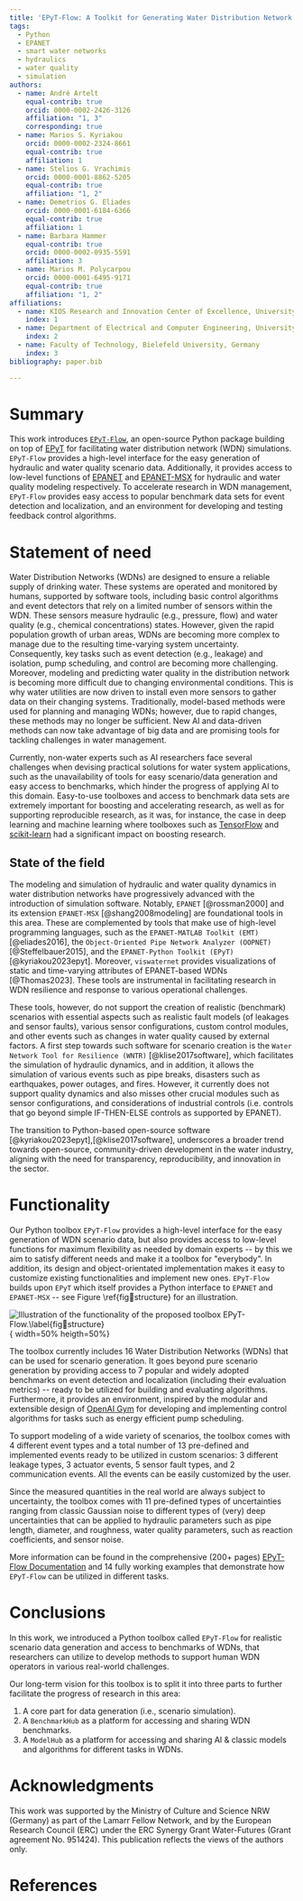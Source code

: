 ```yaml
---
title: 'EPyT-Flow: A Toolkit for Generating Water Distribution Network Data'
tags:
  - Python
  - EPANET
  - smart water networks
  - hydraulics
  - water quality
  - simulation
authors:
  - name: André Artelt
    equal-contrib: true
    orcid: 0000-0002-2426-3126
    affiliation: "1, 3"
    corresponding: true
  - name: Marios S. Kyriakou
    orcid: 0000-0002-2324-8661
    equal-contrib: true
    affiliation: 1
  - name: Stelios G. Vrachimis
    orcid: 0000-0001-8862-5205
    equal-contrib: true
    affiliation: "1, 2"
  - name: Demetrios G. Eliades
    orcid: 0000-0001-6184-6366
    equal-contrib: true
    affiliation: 1
  - name: Barbara Hammer
    equal-contrib: true
    orcid: 0000-0002-0935-5591
    affiliation: 3
  - name: Marios M. Polycarpou
    orcid: 0000-0001-6495-9171
    equal-contrib: true
    affiliation: "1, 2"
affiliations:
  - name: KIOS Research and Innovation Center of Excellence, University of Cyprus, Cyprus
    index: 1
  - name: Department of Electrical and Computer Engineering, University of Cyprus, Cyprus
    index: 2
  - name: Faculty of Technology, Bielefeld University, Germany
    index: 3
bibliography: paper.bib

---
```


# Summary

This work introduces [`EPyT-Flow`](https://github.com/WaterFutures/EPyT-Flow), an open-source Python package building on top of [EPyT](https://github.com/OpenWaterAnalytics/EPyT) for facilitating water distribution network (WDN) simulations.
`EPyT-Flow` provides a high-level interface for the easy generation of hydraulic and water quality scenario data.
Additionally, it provides access to low-level functions of [EPANET](https://github.com/USEPA/EPANET2.2) and [EPANET-MSX](https://github.com/USEPA/EPANETMSX/) for hydraulic and water quality modeling respectively.
To accelerate research in WDN management, `EPyT-Flow` provides easy access to popular benchmark data sets for event detection and localization, and an environment for developing and testing feedback control algorithms.

# Statement of need 

Water Distribution Networks (WDNs) are designed to ensure a reliable supply of drinking water. These systems are operated and monitored by humans, supported by software tools, including basic control algorithms and event detectors that rely on a limited number of sensors within the WDN. These sensors measure hydraulic (e.g., pressure, flow) and water quality (e.g., chemical concentrations) states. However, given the rapid population growth of urban areas, WDNs are becoming more complex to manage due to the resulting time-varying system uncertainty. Consequently, key tasks such as event detection (e.g., leakage) and isolation, pump scheduling, and control are becoming more challenging. Moreover, modeling and predicting water quality in the distribution network is becoming more difficult due to changing environmental conditions. This is why water utilities are now driven to install even more sensors to gather data on their changing systems. Traditionally, model-based methods were used for planning and managing WDNs; however, due to rapid changes, these methods may no longer be sufficient. New AI and data-driven methods can now take advantage of big data and are promising tools for tackling challenges in water management.

Currently, non-water experts such as AI researchers face several challenges when devising practical solutions for water system applications, such as the unavailability of tools for easy scenario/data generation and easy access to benchmarks, which hinder the progress of applying AI to this domain. 
Easy-to-use toolboxes and access to benchmark data sets are extremely important for boosting and accelerating research, as well as for supporting reproducible research, as it was, for instance, the case in deep learning and machine learning where toolboxes such as [TensorFlow](https://www.tensorflow.org/) and [scikit-learn](https://scikit-learn.org/stable/) had a significant impact on boosting research.


## State of the field

The modeling and simulation of hydraulic and water quality dynamics in water distribution networks have
progressively advanced with the introduction of simulation software. Notably, `EPANET` [@rossman2000] and
its extension `EPANET-MSX` [@shang2008modeling] are foundational tools in this area. These are complemented
by tools that make use of high-level programming languages, such as the `EPANET-MATLAB Toolkit (EMT)` [@eliades2016],
the `Object-Oriented Pipe Network Analyzer (OOPNET)` [@Steffelbauer2015], and the
`EPANET-Python Toolkit (EPyT)` [@kyriakou2023epyt]. Moreover, `viswaternet` provides visualizations
of static and time-varying attributes of EPANET-based WDNs [@Thomas2023]. These tools are instrumental in facilitating research
in WDN resilience and response to various operational challenges. 

These tools, however, do not support the creation of realistic (benchmark) scenarios with
essential aspects such as realistic fault models (of leakages and sensor faults), various sensor configurations,
custom control modules, and other events such as changes in water quality caused by external factors.
A first step towards such software for scenario creation is the `Water Network Tool for Resilience (WNTR)` [@klise2017software],
which facilitates the simulation of hydraulic dynamics, and in addition, it allows the simulation of various events
such as pipe breaks, disasters such as earthquakes, power outages, and fires. However, it currently does not support
quality dynamics and also misses other crucial modules such as sensor configurations, and considerations of industrial controls
(i.e. controls that go beyond simple IF-THEN-ELSE controls as supported by EPANET).

The transition to Python-based open-source software [@kyriakou2023epyt],[@klise2017software], underscores a broader trend
towards open-source, community-driven development in the water industry, aligning with the need for transparency,
reproducibility, and innovation in the sector.

# Functionality

Our Python toolbox `EPyT-Flow` provides a high-level interface for the easy generation of WDN scenario data,
but also provides access to low-level functions for maximum flexibility as needed by domain experts --
by this we aim to satisfy different needs and make it a toolbox for "everybody".
In addition, its design and object-orientated implementation makes it easy to customize existing
functionalities and implement new ones.
`EPyT-Flow` builds upon `EPyT` which itself provides a Python interface to `EPANET` 
and `EPANET-MSX` -- see Figure \ref{fig:toolbox:structure} for an illustration.

![Illustration of the functionality of the proposed toolbox *`EPyT-Flow`*.\label{fig:toolbox:structure}](figures/structure.drawio.png){ width=50% heigth=50%}

The toolbox currently includes $16$ Water Distribution Networks (WDNs) that can be used for scenario generation.
It goes beyond pure scenario generation by providing access to $7$ popular and widely adopted
benchmarks on event detection and localization (including their evaluation metrics) -- ready to be
utilized for building and evaluating algorithms.
Furthermore, it provides an environment, inspired by the modular and extensible design of [OpenAI Gym](https://gymnasium.farama.org/index.html)
for developing and implementing control algorithms for tasks such as energy efficient pump scheduling.

To support modeling of a wide variety of scenarios, the toolbox comes with $4$ different event types
and a total number of $13$ pre-defined and implemented events ready to be utilized in custom scenarios:
$3$ different leakage types, $3$ actuator events, $5$ sensor fault types, and $2$ communication events.
All the events can be easily customized by the user.

Since the measured quantities in the real world are always subject to uncertainty, the toolbox comes with
$11$ pre-defined types of uncertainties ranging from classic Gaussian noise to different types of
(very) deep uncertainties that can be applied to hydraulic parameters such as pipe length, diameter,
and roughness, water quality parameters, such as reaction coefficients, and sensor noise.

More information can be found in the comprehensive ($200$+ pages) [EPyT-Flow Documentation](https://epyt-flow.readthedocs.io/en/latest/)
and $14$ fully working examples that demonstrate how `EPyT-Flow` can be utilized in different tasks.

# Conclusions

In this work, we introduced a Python toolbox called `EPyT-Flow` for realistic scenario data generation and
access to benchmarks of WDNs, that researchers can utilize to develop methods to support human WDN operators
in various real-world challenges.

Our long-term vision for this toolbox is to split it into three parts to further facilitate the progress of research in this area:

1) A core part for data generation (i.e., scenario simulation).
2) A `BenchmarkHub` as a platform for accessing and sharing WDN benchmarks.
3) A `ModelHub` as a platform for accessing and sharing AI & classic models and algorithms for different tasks in WDNs.

# Acknowledgments

This work was supported by the Ministry of Culture and Science NRW (Germany) as part of the Lamarr Fellow Network,
and by the European Research Council (ERC) under the ERC Synergy Grant Water-Futures (Grant agreement No. 951424).
This publication reflects the views of the authors only.

# References
